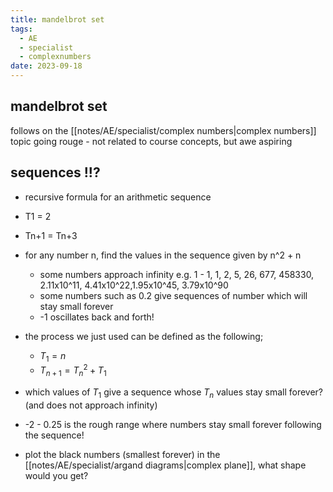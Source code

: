 ```yaml
---
title: mandelbrot set
tags:
  - AE
  - specialist
  - complexnumbers
date: 2023-09-18
---
```

## mandelbrot set
follows on the [[notes/AE/specialist/complex numbers|complex numbers]] topic
going rouge - not related to course concepts, but awe aspiring

## sequences !!?
- recursive formula for an arithmetic sequence
- T1 = 2
- Tn+1 = Tn+3
- for any number n, find the values in the sequence given by n^2 + n
	- some numbers approach infinity e.g. 1 - 1, 1, 2, 5, 26, 677, 458330, 2.11x10^11, 4.41x10^22,1.95x10^45, 3.79x10^90
	- some numbers such as 0.2 give sequences of number which will stay small forever
	- -1 oscillates back and forth!
- the process we just used can be defined as the following;
	- $T_{1}=n$
	- $T_{n+1}=T_{n}^2+T_{1}$
- which values of $T_{1}$ give a sequence whose $T_{n}$ values stay small forever? (and does not approach infinity)

- -2 - 0.25 is the rough range where numbers stay small forever following the sequence!

- plot the black numbers (smallest forever) in the [[notes/AE/specialist/argand diagrams|complex plane]], what shape would you get? 
